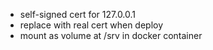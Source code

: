 - self-signed cert for 127.0.0.1
- replace with real cert when deploy
- mount as volume at /srv in docker container

